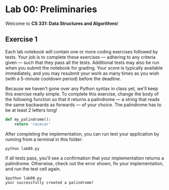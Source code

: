 # Lab 00: Preliminaries

Welcome to **CS 331: Data Structures and Algorithms**!

## Exercise 1

Each lab notebook will contain one or more coding exercises followed by tests. Your job is to complete these exercises — adhering to any criteria given — such that they pass all the tests. Additional tests may also be run when you submit the notebook for grading. Your score is typically available immediately, and you may resubmit your work as many times as you wish (with a 5-minute cooldown period) before the deadline.

Because we haven't gone over any Python syntax in class yet, we'll keep this exercise really simple. To complete this exercise, change the body of the following function so that it returns a palindrome — a string that reads the same backwards as forwards — of your choice. The palindrome has to be at least 2 letters long!

```python
def my_palindrome():
    return 'racecar'
```

After completing the implementation, you can run test your application by running from a terminal in this folder:

```shell
python lab00.py
```

If all tests pass, you'll see a confirmation that your implementation returns a palindrome. Otherwise, check out the error shown, fix your implementation, and run the test cell again.

```
$python lab00.py
your successfully created a palindrome!
```
